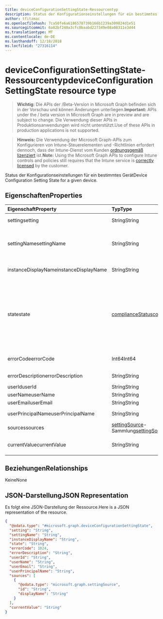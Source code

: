 ```yaml
---
title: deviceConfigurationSettingState-Ressourcentyp
description: Status der Konfigurationseinstellungen für ein bestimmtes Gerät
author: tfitzmac
ms.openlocfilehash: 7ca50fe6a6186578739b166b1239a309824d1e51
ms.sourcegitcommit: 6a82bf240a3cfc0baabd227349e08a08311e3d44
ms.translationtype: MT
ms.contentlocale: de-DE
ms.lasthandoff: 12/18/2018
ms.locfileid: "27316114"
---
```

# <a name="deviceconfigurationsettingstate-resource-type"></a><span data-ttu-id="e2c9a-103">deviceConfigurationSettingState-Ressourcentyp</span><span class="sxs-lookup"><span data-stu-id="e2c9a-103">deviceConfigurationSettingState resource type</span></span>

> <span data-ttu-id="e2c9a-104">**Wichtig:** Die APIs der /Beta-Version in Microsoft Graph befinden sich in der Vorschau und können Änderungen unterliegen.</span><span class="sxs-lookup"><span data-stu-id="e2c9a-104">**Important:** APIs under the / beta version in Microsoft Graph are in preview and are subject to change.</span></span> <span data-ttu-id="e2c9a-105">Die Verwendung dieser APIs in Produktionsanwendungen wird nicht unterstützt.</span><span class="sxs-lookup"><span data-stu-id="e2c9a-105">Use of these APIs in production applications is not supported.</span></span>

> <span data-ttu-id="e2c9a-106">**Hinweis:** Die Verwendung der Microsoft Graph-APIs zum Konfigurieren von Intune-Steuerelementen und -Richtlinien erfordert dennoch, dass der Intune-Dienst vom Kunden [ordnungsgemäß lizenziert](https://go.microsoft.com/fwlink/?linkid=839381) ist.</span><span class="sxs-lookup"><span data-stu-id="e2c9a-106">**Note:** Using the Microsoft Graph APIs to configure Intune controls and policies still requires that the Intune service is [correctly licensed](https://go.microsoft.com/fwlink/?linkid=839381) by the customer.</span></span>

<span data-ttu-id="e2c9a-107">Status der Konfigurationseinstellungen für ein bestimmtes Gerät</span><span class="sxs-lookup"><span data-stu-id="e2c9a-107">Device Configuration Setting State for a given device.</span></span>
## <a name="properties"></a><span data-ttu-id="e2c9a-108">Eigenschaften</span><span class="sxs-lookup"><span data-stu-id="e2c9a-108">Properties</span></span>
|<span data-ttu-id="e2c9a-109">Eigenschaft</span><span class="sxs-lookup"><span data-stu-id="e2c9a-109">Property</span></span>|<span data-ttu-id="e2c9a-110">Typ</span><span class="sxs-lookup"><span data-stu-id="e2c9a-110">Type</span></span>|<span data-ttu-id="e2c9a-111">Beschreibung</span><span class="sxs-lookup"><span data-stu-id="e2c9a-111">Description</span></span>|
|:---|:---|:---|
|<span data-ttu-id="e2c9a-112">setting</span><span class="sxs-lookup"><span data-stu-id="e2c9a-112">setting</span></span>|<span data-ttu-id="e2c9a-113">String</span><span class="sxs-lookup"><span data-stu-id="e2c9a-113">String</span></span>|<span data-ttu-id="e2c9a-114">Die gemeldete Einstellung</span><span class="sxs-lookup"><span data-stu-id="e2c9a-114">The setting that is being reported</span></span>|
|<span data-ttu-id="e2c9a-115">settingName</span><span class="sxs-lookup"><span data-stu-id="e2c9a-115">settingName</span></span>|<span data-ttu-id="e2c9a-116">String</span><span class="sxs-lookup"><span data-stu-id="e2c9a-116">String</span></span>|<span data-ttu-id="e2c9a-117">Lokalisierter/benutzerfreundlicher Name der Einstellung, die gemeldet wird</span><span class="sxs-lookup"><span data-stu-id="e2c9a-117">Localized/user friendly setting name that is being reported</span></span>|
|<span data-ttu-id="e2c9a-118">instanceDisplayName</span><span class="sxs-lookup"><span data-stu-id="e2c9a-118">instanceDisplayName</span></span>|<span data-ttu-id="e2c9a-119">String</span><span class="sxs-lookup"><span data-stu-id="e2c9a-119">String</span></span>|<span data-ttu-id="e2c9a-120">Name der Einstellungsinstanz, die gemeldet wird.</span><span class="sxs-lookup"><span data-stu-id="e2c9a-120">Name of setting instance that is being reported.</span></span>|
|<span data-ttu-id="e2c9a-121">state</span><span class="sxs-lookup"><span data-stu-id="e2c9a-121">state</span></span>|[<span data-ttu-id="e2c9a-122">complianceStatus</span><span class="sxs-lookup"><span data-stu-id="e2c9a-122">complianceStatus</span></span>](../resources/intune-shared-compliancestatus.md)|<span data-ttu-id="e2c9a-123">Der Compliance-Zustand der Einstellung.</span><span class="sxs-lookup"><span data-stu-id="e2c9a-123">The compliance state of the setting.</span></span> <span data-ttu-id="e2c9a-124">Mögliche Werte sind: `unknown`, `notApplicable`, `compliant`, `remediated`, `nonCompliant`, `error`, `conflict` und `notAssigned`.</span><span class="sxs-lookup"><span data-stu-id="e2c9a-124">Possible values are: `unknown`, `notApplicable`, `compliant`, `remediated`, `nonCompliant`, `error`, `conflict`, `notAssigned`.</span></span>|
|<span data-ttu-id="e2c9a-125">errorCode</span><span class="sxs-lookup"><span data-stu-id="e2c9a-125">errorCode</span></span>|<span data-ttu-id="e2c9a-126">Int64</span><span class="sxs-lookup"><span data-stu-id="e2c9a-126">Int64</span></span>|<span data-ttu-id="e2c9a-127">Fehlercode für die Einstellung</span><span class="sxs-lookup"><span data-stu-id="e2c9a-127">Error code for the setting</span></span>|
|<span data-ttu-id="e2c9a-128">errorDescription</span><span class="sxs-lookup"><span data-stu-id="e2c9a-128">errorDescription</span></span>|<span data-ttu-id="e2c9a-129">String</span><span class="sxs-lookup"><span data-stu-id="e2c9a-129">String</span></span>|<span data-ttu-id="e2c9a-130">Fehlerbeschreibung</span><span class="sxs-lookup"><span data-stu-id="e2c9a-130">Error description</span></span>|
|<span data-ttu-id="e2c9a-131">userId</span><span class="sxs-lookup"><span data-stu-id="e2c9a-131">userId</span></span>|<span data-ttu-id="e2c9a-132">String</span><span class="sxs-lookup"><span data-stu-id="e2c9a-132">String</span></span>|<span data-ttu-id="e2c9a-133">UserId</span><span class="sxs-lookup"><span data-stu-id="e2c9a-133">UserId</span></span>|
|<span data-ttu-id="e2c9a-134">userName</span><span class="sxs-lookup"><span data-stu-id="e2c9a-134">userName</span></span>|<span data-ttu-id="e2c9a-135">String</span><span class="sxs-lookup"><span data-stu-id="e2c9a-135">String</span></span>|<span data-ttu-id="e2c9a-136">UserName</span><span class="sxs-lookup"><span data-stu-id="e2c9a-136">UserName</span></span>|
|<span data-ttu-id="e2c9a-137">userEmail</span><span class="sxs-lookup"><span data-stu-id="e2c9a-137">userEmail</span></span>|<span data-ttu-id="e2c9a-138">String</span><span class="sxs-lookup"><span data-stu-id="e2c9a-138">String</span></span>|<span data-ttu-id="e2c9a-139">UserEmail</span><span class="sxs-lookup"><span data-stu-id="e2c9a-139">UserEmail</span></span>|
|<span data-ttu-id="e2c9a-140">userPrincipalName</span><span class="sxs-lookup"><span data-stu-id="e2c9a-140">userPrincipalName</span></span>|<span data-ttu-id="e2c9a-141">String</span><span class="sxs-lookup"><span data-stu-id="e2c9a-141">String</span></span>|<span data-ttu-id="e2c9a-142">Benutzer-Prinzipalname</span><span class="sxs-lookup"><span data-stu-id="e2c9a-142">UserPrincipalName.</span></span>|
|<span data-ttu-id="e2c9a-143">sources</span><span class="sxs-lookup"><span data-stu-id="e2c9a-143">sources</span></span>|<span data-ttu-id="e2c9a-144">[settingSource](../resources/intune-deviceconfig-settingsource.md)-Sammlung</span><span class="sxs-lookup"><span data-stu-id="e2c9a-144">[settingSource](../resources/intune-deviceconfig-settingsource.md) collection</span></span>|<span data-ttu-id="e2c9a-145">Beitragende Richtlinien</span><span class="sxs-lookup"><span data-stu-id="e2c9a-145">Contributing policies</span></span>|
|<span data-ttu-id="e2c9a-146">currentValue</span><span class="sxs-lookup"><span data-stu-id="e2c9a-146">currentValue</span></span>|<span data-ttu-id="e2c9a-147">String</span><span class="sxs-lookup"><span data-stu-id="e2c9a-147">String</span></span>|<span data-ttu-id="e2c9a-148">Aktueller Wert der Einstellung auf dem Gerät</span><span class="sxs-lookup"><span data-stu-id="e2c9a-148">Current value of setting on device</span></span>|

## <a name="relationships"></a><span data-ttu-id="e2c9a-149">Beziehungen</span><span class="sxs-lookup"><span data-stu-id="e2c9a-149">Relationships</span></span>
<span data-ttu-id="e2c9a-150">Keine</span><span class="sxs-lookup"><span data-stu-id="e2c9a-150">None</span></span>
## <a name="json-representation"></a><span data-ttu-id="e2c9a-151">JSON-Darstellung</span><span class="sxs-lookup"><span data-stu-id="e2c9a-151">JSON Representation</span></span>
<span data-ttu-id="e2c9a-152">Es folgt eine JSON-Darstellung der Ressource.</span><span class="sxs-lookup"><span data-stu-id="e2c9a-152">Here is a JSON representation of the resource.</span></span>
<!-- {
  "blockType": "resource",
  "@odata.type": "microsoft.graph.deviceConfigurationSettingState"
}
-->
``` json
{
  "@odata.type": "#microsoft.graph.deviceConfigurationSettingState",
  "setting": "String",
  "settingName": "String",
  "instanceDisplayName": "String",
  "state": "String",
  "errorCode": 1024,
  "errorDescription": "String",
  "userId": "String",
  "userName": "String",
  "userEmail": "String",
  "userPrincipalName": "String",
  "sources": [
    {
      "@odata.type": "microsoft.graph.settingSource",
      "id": "String",
      "displayName": "String"
    }
  ],
  "currentValue": "String"
}
```





